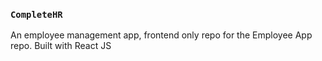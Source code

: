 ### `CompleteHR`

An employee management app, frontend only repo for the Employee App repo. Built with React JS

